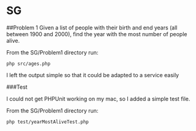 # SG
##Problem 1
 Given a list of people with their birth and end years (all between 1900 and 2000), find the year with the most number of people alive.

From the SG/Problem1 directory run:
```
php src/ages.php
```
I left the output simple so that it could be adapted to a service easily

###Test

I could not get PHPUnit working on my mac, so I added a simple test file.

From the SG/Problem1 directory run:
```
php test/yearMostAliveTest.php
```
